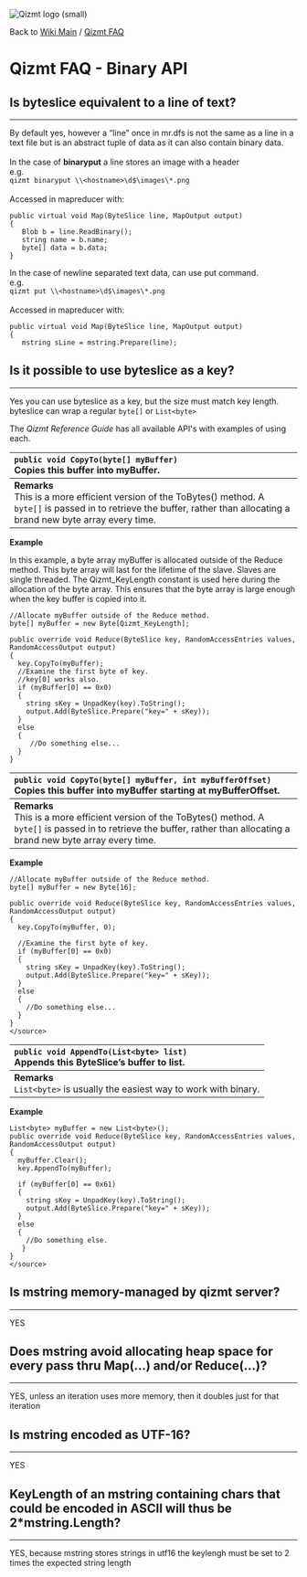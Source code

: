 <a href='Hidden comment: Image:'></a><img src='http://qizmt.googlecode.com/svn/wiki/images/Qizmt_logo_small.png' alt='Qizmt logo (small)' />

Back to <a href='Hidden comment: Link:'></a>[Wiki Main](Main.md) / <a href='Hidden comment: Link:'></a>[Qizmt FAQ](MySpaceQizmtFAQ.md)



# Qizmt FAQ - Binary API #

## Is byteslice equivalent to a line of text? ##

---

By default yes, however a “line” once in mr.dfs is not the same as a line in a text file but is an abstract tuple of data as it can also contain binary data.<br /><br />
In the case of **binaryput** a line stores an image with a header<br />
e.g.<br />
`qizmt binaryput \\<hostname>\d$\images\*.png`<br /><br />
Accessed in mapreducer with:
```
public virtual void Map(ByteSlice line, MapOutput output)
{
   Blob b = line.ReadBinary();
   string name = b.name;
   byte[] data = b.data;
}
```
In the case of newline separated text data, can use put command.<br />
e.g.<br />
`qizmt put \\<hostname>\d$\images\*.png`<br /><br />
Accessed in mapreducer with:
```
public virtual void Map(ByteSlice line, MapOutput output)
{
   mstring sLine = mstring.Prepare(line);
```

## Is it possible to use byteslice as a key? ##

---

Yes you can use byteslice as a key, but the size must match key length. byteslice can wrap a regular `byte[]` or `List<byte>`


The _Qizmt Reference Guide_ has all available API's with examples of using each.

| `public void CopyTo(byte[] myBuffer)`<br />Copies this buffer into myBuffer. |
|:-----------------------------------------------------------------------------|
| **Remarks**<br />This is a more efficient version of the ToBytes() method.  A `byte[]` is passed in to retrieve the buffer, rather than allocating a brand new byte array every time. |

**Example**

In this example, a byte array myBuffer is allocated outside of the Reduce method.   This byte array will last for the lifetime of the slave.  Slaves are single threaded.
The Qizmt\_KeyLength constant is used here during the allocation of the byte array.  This ensures that the byte array is large enough when the key buffer is copied into it.
```
//Allocate myBuffer outside of the Reduce method.
byte[] myBuffer = new Byte[Qizmt_KeyLength];

public override void Reduce(ByteSlice key, RandomAccessEntries values, RandomAccessOutput output)
{
  key.CopyTo(myBuffer);
  //Examine the first byte of key.
  //key[0] works also.
  if (myBuffer[0] == 0x0)
  {                        
    string sKey = UnpadKey(key).ToString();
    output.Add(ByteSlice.Prepare("key=" + sKey));
  }
  else
  {
     //Do something else...
  }
}
```


| `public void CopyTo(byte[] myBuffer, int myBufferOffset)`<br />Copies this buffer into myBuffer starting at myBufferOffset. |
|:----------------------------------------------------------------------------------------------------------------------------|
| **Remarks**<br />This is a more efficient version of the ToBytes() method.  A `byte[]` is passed in to retrieve the buffer, rather than allocating a brand new byte array every time. |

**Example**
```
//Allocate myBuffer outside of the Reduce method.
byte[] myBuffer = new Byte[16];

public override void Reduce(ByteSlice key, RandomAccessEntries values, RandomAccessOutput output)
{
  key.CopyTo(myBuffer, 0);

  //Examine the first byte of key.
  if (myBuffer[0] == 0x0)
  {
    string sKey = UnpadKey(key).ToString();
    output.Add(ByteSlice.Prepare("key=" + sKey));
  }
  else
  {
    //Do something else...
  }
}
</source>
```


|`public void AppendTo(List<byte> list)`<br />Appends this ByteSlice’s buffer to list. |
|:-------------------------------------------------------------------------------------|
|**Remarks**<br />`List<byte>` is usually the easiest way to work with binary.         |

**Example**
```
List<byte> myBuffer = new List<byte>();
public override void Reduce(ByteSlice key, RandomAccessEntries values, RandomAccessOutput output)
{
  myBuffer.Clear();
  key.AppendTo(myBuffer);

  if (myBuffer[0] == 0x61)
  {                        
    string sKey = UnpadKey(key).ToString();
    output.Add(ByteSlice.Prepare("key=" + sKey));
  }
  else
  {
    //Do something else.
   }
}
</source>
```

## Is mstring memory-managed by qizmt server? ##

---

YES

## Does mstring avoid allocating heap space for every pass thru Map(...) and/or Reduce(...)? ##

---

YES, unless an iteration uses more memory, then it doubles just for that iteration

## Is mstring encoded as UTF-16? ##

---

YES

## KeyLength of an mstring containing chars that could be encoded in ASCII will thus be 2\*mstring.Length? ##

---

YES, because mstring stores strings in utf16 the keylengh must be set to 2 times the expected string length